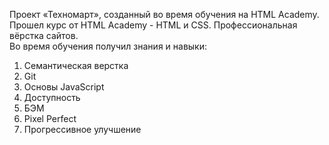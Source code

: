 Проект «Техномарт», созданный во время обучения на HTML Academy.<br>
Прошел курс от HTML Academy - HTML и CSS. Профессиональная вёрстка сайтов.<br>
Во время обучения получил знания и навыки:

1. Семантическая верстка
2. Git
3. Основы JavaScript 
4. Доступность 
5. БЭМ
6. Pixel Perfect
7. Прогрессивное улучшение
